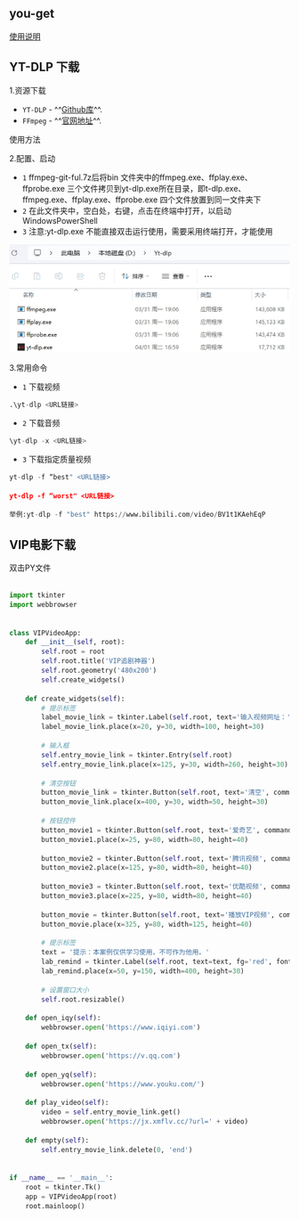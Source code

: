 ## you-get
[使用说明](../软件/代码.md)


## YT-DLP 下载
1.资源下载

* `YT-DLP`  - ^^[Github库](https://github.com/yt-dlp/yt-dlp?tab=readme-ov-file)^^.
* `FFmpeg`  - ^^[官网地址](https://ffmpeg.org/)^^.

使用方法

2.配置、启动

* `1` ffmpeg-git-ful.7z后将bin 文件夹中的ffmpeg.exe、ffplay.exe、ffprobe.exe 三个文件拷贝到yt-dlp.exe所在目录，即t-dlp.exe、ffmpeg.exe、ffplay.exe、ffprobe.exe 四个文件放置到同一文件夹下
* `2` 在此文件夹中，空白处，右键，点击在终端中打开，以启动WindowsPowerShell
* `3` 注意:yt-dlp.exe 不能直接双击运行使用，需要采用终端打开，才能使用

![yt dlp](images/ytdlp.png)

3.常用命令

* `1` 下载视频
``` py
.\yt-dlp <URL链接>
```

* `2` 下载音频
``` py
\yt-dlp -x <URL链接>
```

* `3` 下载指定质量视频
``` py
yt-dlp -f “best" <URL链接>

yt-dlp -f “worst" <URL链接>

举例:yt-dlp -f "best" https://www.bilibili.com/video/BV1t1KAehEqP
```

## VIP电影下载

双击PY文件

```python

import tkinter
import webbrowser


class VIPVideoApp:
    def __init__(self, root):
        self.root = root
        self.root.title('VIP追剧神器')
        self.root.geometry('480x200')
        self.create_widgets()

    def create_widgets(self):
        # 提示标签
        label_movie_link = tkinter.Label(self.root, text='输入视频网址：')
        label_movie_link.place(x=20, y=30, width=100, height=30)

        # 输入框
        self.entry_movie_link = tkinter.Entry(self.root)
        self.entry_movie_link.place(x=125, y=30, width=260, height=30)

        # 清空按钮
        button_movie_link = tkinter.Button(self.root, text='清空', command=self.empty)
        button_movie_link.place(x=400, y=30, width=50, height=30)

        # 按钮控件
        button_movie1 = tkinter.Button(self.root, text='爱奇艺', command=self.open_iqy)
        button_movie1.place(x=25, y=80, width=80, height=40)

        button_movie2 = tkinter.Button(self.root, text='腾讯视频', command=self.open_tx)
        button_movie2.place(x=125, y=80, width=80, height=40)

        button_movie3 = tkinter.Button(self.root, text='优酷视频', command=self.open_yq)
        button_movie3.place(x=225, y=80, width=80, height=40)

        button_movie = tkinter.Button(self.root, text='播放VIP视频', command=self.play_video)
        button_movie.place(x=325, y=80, width=125, height=40)

        # 提示标签
        text = '提示：本案例仅供学习使用，不可作为他用。'
        lab_remind = tkinter.Label(self.root, text=text, fg='red', font=('Arial', 15, 'bold'))
        lab_remind.place(x=50, y=150, width=400, height=30)

        # 设置窗口大小
        self.root.resizable()

    def open_iqy(self):
        webbrowser.open('https://www.iqiyi.com')

    def open_tx(self):
        webbrowser.open('https://v.qq.com')

    def open_yq(self):
        webbrowser.open('https://www.youku.com/')

    def play_video(self):
        video = self.entry_movie_link.get()
        webbrowser.open('https://jx.xmflv.cc/?url=' + video)

    def empty(self):
        self.entry_movie_link.delete(0, 'end')


if __name__ == '__main__':
    root = tkinter.Tk()
    app = VIPVideoApp(root)
    root.mainloop()

```
